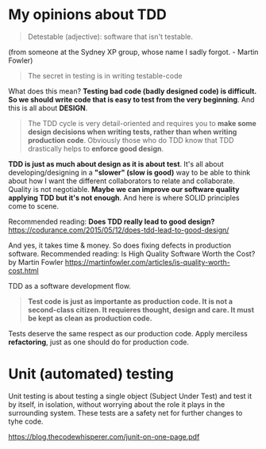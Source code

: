 # My opinions about TDD

> Detestable (adjective): software that isn't testable.

(from someone at the Sydney XP group, whose name I sadly forgot. - Martin Fowler)

> The secret in testing is in writing testable-code

What does this mean? **Testing bad code (badly designed code) is difficult. So we should write code that is easy to test from the very beginning**. And this is all about **DESIGN**.

> The TDD cycle is very detail-oriented and requires you to **make some design decisions when writing tests, rather than when writing production code**. Obviously those who do TDD know that TDD drastically helps to **enforce good design**.

**TDD is just as much about design as it is about test**. It's all about developing/designing in a **"slower" (slow is good)** way to be able to think about how I want the different collaborators to relate and collaborate. Quality is not negotiable. **Maybe we can improve our software quality applying TDD but it's not enough**. And here is where SOLID principles come to scene.

Recommended reading: **Does TDD really lead to good design?** https://codurance.com/2015/05/12/does-tdd-lead-to-good-design/

And yes, it takes time & money. So does fixing defects in production software. Recommended reading: Is High Quality Software Worth the Cost? by Martin Fowler https://martinfowler.com/articles/is-quality-worth-cost.html

TDD as a software development flow.

> **Test code is just as importante as production code. It is not a second-class citizen. It requieres thought, design and care. It must be kept as clean as production code.**

Tests deserve the same respect as our production code. Apply merciless **refactoring**, just as one should do for production code.

# Unit (automated) testing

Unit testing is about testing a single object (Subject Under Test) and test it by itself, in isolation, without worrying about the role it plays in the surrounding system. These tests are a safety net for further changes to tyhe code.

https://blog.thecodewhisperer.com/junit-on-one-page.pdf
